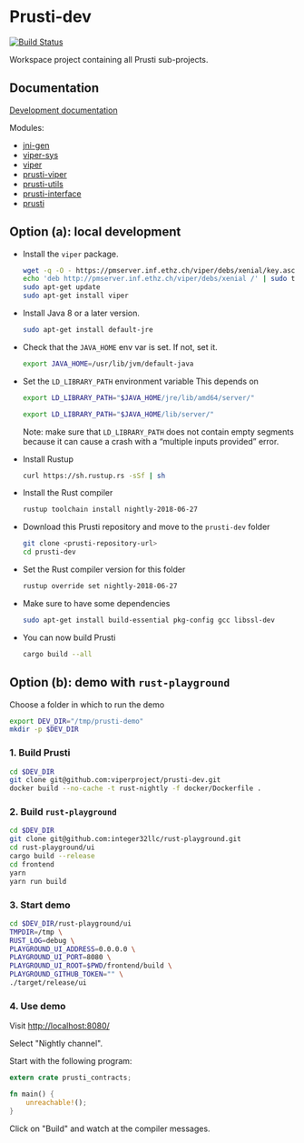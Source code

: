 Prusti-dev
==========

[![Build Status][build_badge]][build_status]


Workspace project containing all Prusti sub-projects.

[build_badge]: https://travis-ci.org/viperproject/prusti-dev.svg
[build_status]: https://travis-ci.org/viperproject/prusti-dev


Documentation
-------------

[Development documentation](https://viperproject.github.io/prusti-dev/)

Modules:

- [jni-gen](https://viperproject.github.io/prusti-dev/jni_gen/)
- [viper-sys](https://viperproject.github.io/prusti-dev/viper_sys/)
- [viper](https://viperproject.github.io/prusti-dev/viper/)
- [prusti-viper](https://viperproject.github.io/prusti-dev/prusti_viper/)
- [prusti-utils](https://viperproject.github.io/prusti-dev/prusti_utils/)
- [prusti-interface](https://viperproject.github.io/prusti-dev/prusti_interface/)
- [prusti](https://viperproject.github.io/prusti-dev/prusti/)


Option (a): local development
-----------------------------

- Install the `viper` package.

    ```bash
    wget -q -O - https://pmserver.inf.ethz.ch/viper/debs/xenial/key.asc | sudo apt-key add -
    echo 'deb http://pmserver.inf.ethz.ch/viper/debs/xenial /' | sudo tee /etc/apt/sources.list.d/viper.list
    sudo apt-get update  
    sudo apt-get install viper
    ```

- Install Java 8 or a later version.

    ```bash
    sudo apt-get install default-jre
    ```

- Check that the `JAVA_HOME` env var is set. If not, set it.

    ```bash
    export JAVA_HOME=/usr/lib/jvm/default-java
    ```

- Set the `LD_LIBRARY_PATH` environment variable
	This depends on 
	
    ```bash
    export LD_LIBRARY_PATH="$JAVA_HOME/jre/lib/amd64/server/"
	```

    ```bash
    export LD_LIBRARY_PATH="$JAVA_HOME/lib/server/"
    ```

    Note: make sure that `LD_LIBRARY_PATH` does not contain empty
    segments because it can cause a crash with a “multiple inputs
    provided” error.

- Install Rustup

	```bash
	curl https://sh.rustup.rs -sSf | sh
	```

- Install the Rust compiler

    ```bash
    rustup toolchain install nightly-2018-06-27
    ```

- Download this Prusti repository and move to the `prusti-dev` folder

	```bash
	git clone <prusti-repository-url>
	cd prusti-dev
	```

- Set the Rust compiler version for this folder

    ```bash
    rustup override set nightly-2018-06-27
    ```

- Make sure to have some dependencies

	```bash
	sudo apt-get install build-essential pkg-config gcc libssl-dev
	```

- You can now build Prusti

    ```bash
    cargo build --all
    ```


Option (b): demo with `rust-playground`
---------------------------------------

Choose a folder in which to run the demo
```bash
export DEV_DIR="/tmp/prusti-demo"
mkdir -p $DEV_DIR
```

### 1. Build Prusti
```bash
cd $DEV_DIR
git clone git@github.com:viperproject/prusti-dev.git
docker build --no-cache -t rust-nightly -f docker/Dockerfile .
```

### 2. Build `rust-playground`
```bash
cd $DEV_DIR
git clone git@github.com:integer32llc/rust-playground.git
cd rust-playground/ui
cargo build --release
cd frontend
yarn
yarn run build
```

### 3. Start demo
```bash
cd $DEV_DIR/rust-playground/ui
TMPDIR=/tmp \
RUST_LOG=debug \
PLAYGROUND_UI_ADDRESS=0.0.0.0 \
PLAYGROUND_UI_PORT=8080 \
PLAYGROUND_UI_ROOT=$PWD/frontend/build \
PLAYGROUND_GITHUB_TOKEN="" \
./target/release/ui
```

### 4. Use demo

Visit <http://localhost:8080/>

Select "Nightly channel".

Start with the following program:
```rust
extern crate prusti_contracts;

fn main() {
    unreachable!();
}
```

Click on "Build" and watch at the compiler messages.
